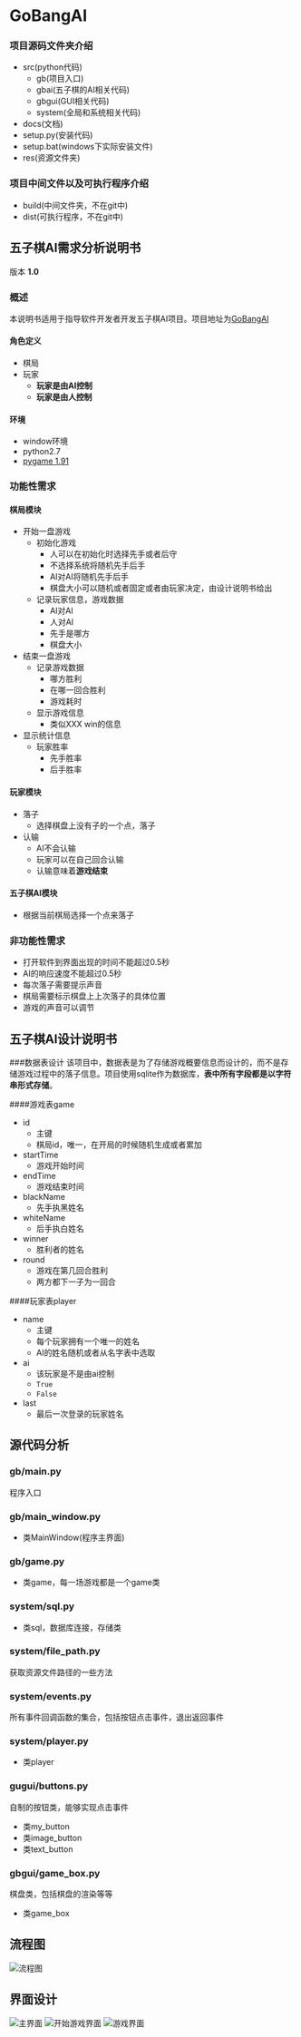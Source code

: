 # GoBangAI
### 项目源码文件夹介绍
- src(python代码)
	- gb(项目入口)
	- gbai(五子棋的AI相关代码)
	- gbgui(GUI相关代码)
	- system(全局和系统相关代码)
- docs(文档)
- setup.py(安装代码)
- setup.bat(windows下实际安装文件)
- res(资源文件夹)

### 项目中间文件以及可执行程序介绍
- build(中间文件夹，不在git中)
- dist(可执行程序，不在git中)

## 五子棋AI需求分析说明书
版本 **1.0**
### 概述
本说明书适用于指导软件开发者开发五子棋AI项目。项目地址为[GoBangAI](https://github.com/shuitian/GoBangAI)
#### 角色定义
- 棋局
- 玩家
	- **玩家是由AI控制**
	- **玩家是由人控制**

#### 环境
- window环境
- python2.7
- [pygame 1.91](http://pygame.org/ftp/pygame-1.9.1.win32-py2.7.msi)

### 功能性需求
#### 棋局模块
- 开始一盘游戏
	- 初始化游戏
		- 人可以在初始化时选择先手或者后守
		- 不选择系统将随机先手后手
		- AI对AI将随机先手后手
		- 棋盘大小可以随机或者固定或者由玩家决定，由设计说明书给出
	- 记录玩家信息，游戏数据
		- AI对AI
		- 人对AI
		- 先手是哪方
		- 棋盘大小
- 结束一盘游戏
	- 记录游戏数据
		- 哪方胜利
		- 在哪一回合胜利
		- 游戏耗时
	- 显示游戏信息
		- 类似XXX win的信息
- 显示统计信息
	- 玩家胜率
		- 先手胜率
		- 后手胜率

#### 玩家模块
- 落子
	- 选择棋盘上没有子的一个点，落子
- 认输
	- AI不会认输
	- 玩家可以在自己回合认输
	- 认输意味着**游戏结束**

#### 五子棋AI模块
- 根据当前棋局选择一个点来落子

### 非功能性需求
- 打开软件到界面出现的时间不能超过0.5秒
- AI的响应速度不能超过0.5秒
- 每次落子需要提示声音
- 棋局需要标示棋盘上上次落子的具体位置
- 游戏的声音可以调节


## 五子棋AI设计说明书
###数据表设计
该项目中，数据表是为了存储游戏概要信息而设计的，而不是存储游戏过程中的落子信息。项目使用sqlite作为数据库，**表中所有字段都是以字符串形式存储**。

####游戏表game
- id
	- 主键
	- 棋局id，唯一，在开局的时候随机生成或者累加
- startTime
	- 游戏开始时间
- endTime
	- 游戏结束时间
- blackName
	- 先手执黑姓名
- whiteName
	- 后手执白姓名
- winner
	- 胜利者的姓名
- round
	- 游戏在第几回合胜利
	- 两方都下一子为一回合

####玩家表player
- name
	- 主键
	- 每个玩家拥有一个唯一的姓名
	- AI的姓名随机或者从名字表中选取
- ai
	- 该玩家是不是由ai控制
	- `True`
	- `False`
- last
	- 最后一次登录的玩家姓名

## 源代码分析
### gb/main.py
程序入口

### gb/main_window.py
- 类MainWindow(程序主界面)

### gb/game.py
- 类game，每一场游戏都是一个game类

### system/sql.py
- 类sql，数据库连接，存储类

### system/file_path.py
获取资源文件路径的一些方法

### system/events.py
所有事件回调函数的集合，包括按钮点击事件，退出返回事件

### system/player.py
- 类player

### gugui/buttons.py
自制的按钮类，能够实现点击事件

- 类my_button
- 类image_button
- 类text_button

### gbgui/game_box.py
棋盘类，包括棋盘的渲染等等

- 类game_box

## 流程图
![流程图](http://i.imgur.com/v8fd5nf.png)

## 界面设计
![主界面](http://i.imgur.com/wx4QEmL.png)
![开始游戏界面](http://i.imgur.com/wuAmD0k.png)
![游戏界面](http://i.imgur.com/lUHk7WA.png)